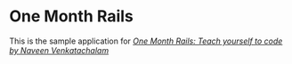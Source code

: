 # One Month Rails
This is the sample application for 
[*One Month Rails: Teach yourself to code*](http://www.sushoo.com)
[*by Naveen Venkatachalam*](http://www.doctorspartner.com)